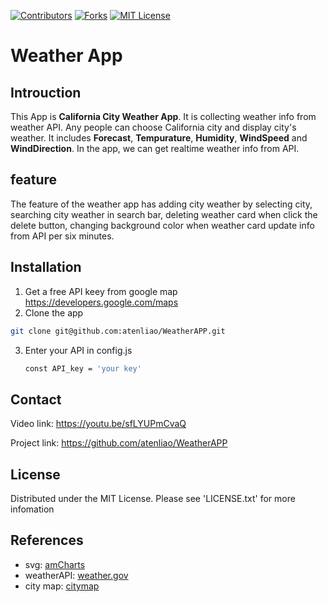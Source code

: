 [![Contributors][contributors-shield]][contributors-url]
[![Forks][forks-shield]][forks-url]
[![MIT License][license-shield]][license-url]

# Weather App

## Introuction
This App is **California City Weather App**. It is collecting weather info from weather API. Any people can choose California city and display city's weather. It includes **Forecast**, **Tempurature**, **Humidity**, **WindSpeed** and **WindDirection**. In the app, we can get realtime weather info from API.


## feature
The feature of the weather app has adding city weather by selecting city, searching city weather in search bar, deleting weather card when click the delete button, changing background color when weather card update info from API per six minutes.

## Installation
1. Get a free API keey from google map https://developers.google.com/maps 
2. Clone the app
  ```sh
  git clone git@github.com:atenliao/WeatherAPP.git 
  ```
3. Enter your API in config.js
   ```sh
   const API_key = 'your key'
   ``` 


## Contact
Video link: https://youtu.be/sfLYUPmCvaQ 

Project link: https://github.com/atenliao/WeatherAPP 


## License

Distributed under the MIT License. Please see 'LICENSE.txt' for more infomation


## References
 * svg: [amCharts](https://www.amcharts.com/)
 * weatherAPI: [weather.gov](https://www.weather.gov/documentation/services-web-api)
 * city map: [citymap](https://developers.google.com/maps/) 

 [contributors-shield]: https://img.shields.io/github/contributors/atenliao/weatherApp.svg?style=for-the-badge
 [contributors-url]: https://github.com/atenliao/WeatherAPP/graphs/contributors
 [forks-shield]: https://img.shields.io/github/forks/atenliao/weatherAPP.svg?style=for-the-badge
 [forks-url]: https://github.com/atenliao/weatherAPP/network/members
 [license-shield]: https://img.shields.io/github/license/atenliao/weatherAPP.svg?style=for-the-badge
 [license-url]: https://github.com/atenliao/WeatherAPP/blob/main/LICENSE